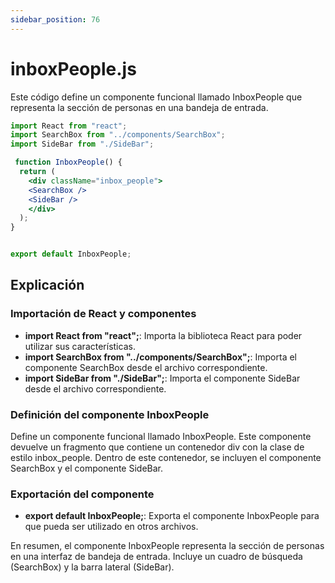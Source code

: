 ```yaml
---
sidebar_position: 76
---
```


# inboxPeople.js

Este código define un componente funcional llamado InboxPeople que representa la sección de personas en una bandeja de entrada. 

```jsx
import React from "react";
import SearchBox from "../components/SearchBox";
import SideBar from "./SideBar";

 function InboxPeople() {
  return (
    <div className="inbox_people">
    <SearchBox />
    <SideBar />
    </div>
  );
}


export default InboxPeople;
```

## Explicación

### Importación de React y componentes

- **import React from "react";**: Importa la biblioteca React para poder utilizar sus características.
- **import SearchBox from "../components/SearchBox";**: Importa el componente SearchBox desde el archivo correspondiente.
- **import SideBar from "./SideBar";**: Importa el componente SideBar desde el archivo correspondiente.

### Definición del componente InboxPeople

Define un componente funcional llamado InboxPeople. Este componente devuelve un fragmento que contiene un contenedor div con la clase de estilo inbox_people. Dentro de este contenedor, se incluyen el componente SearchBox y el componente SideBar.

### Exportación del componente

- **export default InboxPeople;**: Exporta el componente InboxPeople para que pueda ser utilizado en otros archivos.

En resumen, el componente InboxPeople representa la sección de personas en una interfaz de bandeja de entrada. Incluye un cuadro de búsqueda (SearchBox) y la barra lateral (SideBar). 